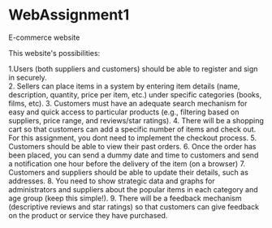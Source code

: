 # WebAssignment1
E-commerce website

This website's possibilities:
 
 1.Users (both suppliers and customers) should be able to register and sign in securely.<br />
2. Sellers can place items in a system by entering item details (name, description, quantity, price per item, etc.) under specific categories (books, films, etc). 
3. Customers must have an adequate search mechanism for easy and quick access to particular products (e.g., filtering based on suppliers, price range, and reviews/star ratings).
4. There will be a shopping cart so that customers can add a specific number of items and check out. For this assignment, you dont need to implement the checkout process.
5. Customers should be able to view their past orders.
6. Once the order has been placed, you can send a dummy date and time to customers and send a notification one hour before the delivery of the item (on a browser)
7. Customers and suppliers should be able to update their details, such as addresses. 
8. You need to show strategic data and graphs for administrators and suppliers about the popular items in each category and age group (keep this simple!).
9. There will be a feedback mechanism (descriptive reviews and star ratings) so that customers can give feedback on the product or service they have purchased.
